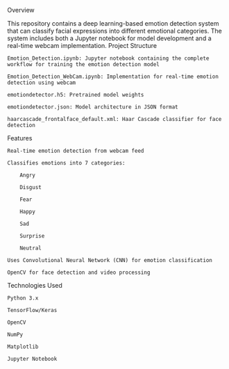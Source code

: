 Overview

This repository contains a deep learning-based emotion detection system that can classify facial expressions into different emotional categories. The system includes both a Jupyter notebook for model development and a real-time webcam implementation.
Project Structure

    Emotion_Detection.ipynb: Jupyter notebook containing the complete workflow for training the emotion detection model

    Emotion_Detection_WebCam.ipynb: Implementation for real-time emotion detection using webcam

    emotiondetector.h5: Pretrained model weights

    emotiondetector.json: Model architecture in JSON format

    haarcascade_frontalface_default.xml: Haar Cascade classifier for face detection

Features

    Real-time emotion detection from webcam feed

    Classifies emotions into 7 categories:

        Angry

        Disgust

        Fear

        Happy

        Sad

        Surprise

        Neutral

    Uses Convolutional Neural Network (CNN) for emotion classification

    OpenCV for face detection and video processing

Technologies Used

    Python 3.x

    TensorFlow/Keras

    OpenCV

    NumPy

    Matplotlib

    Jupyter Notebook
